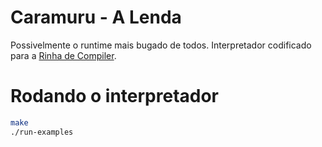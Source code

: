 # Caramuru - A Lenda

Possivelmente o runtime mais bugado de todos.
Interpretador codificado para a [Rinha de Compiler](https://github.com/aripiprazole/rinha-de-compiler).

# Rodando o interpretador

```sh
make
./run-examples
```
